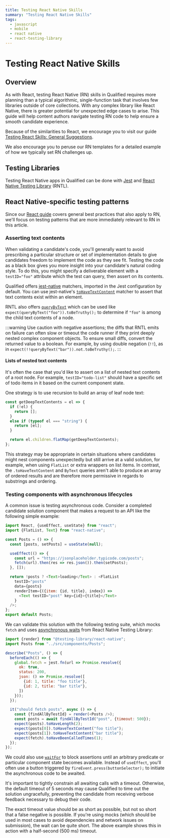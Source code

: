 ```yaml
---
title: Testing React Native Skills
summary: "Testing React Native Skills"
tags:
  - javascript
  - mobile
  - react native
  - react-testing-library
---
```


# Testing React Native Skills

## Overview

As with React, testing React Native (RN) skills in Qualified requires more planning than a typical algorithmic, single-function task that involves few libraries outside of core collections. With any complex library like React Native, there is greater potential for unexpected edge cases to arise. This guide will help content authors navigate testing RN code to help ensure a smooth candidate experience.

Because of the similarities to React, we encourage you to visit our guide [Testing React Skills: General Suggestions](https://docs.qualified.io/creating-content/challenges/guides/react/#general-suggestions).

We also encourage you to peruse our RN templates for a detailed example of how we typically set RN challenges up.

## Testing Libraries

Testing React Native apps in Qualified can be done with [Jest](https://facebook.github.io/jest/) and [React Native Testing Library](https://testing-library.com/docs/react-native-testing-library/intro/) (RNTL).

## React Native-specific testing patterns

Since our [React guide](https://docs.qualified.io/creating-content/challenges/guides/react/#general-suggestions) covers general best practices that also apply to RN, we'll focus on testing patterns that are more immediately relevant to RN in this article.

### Asserting text contents

When validating a candidate's code, you'll generally want to avoid prescribing a particular structure or set of implementation details to give candidates freedom to implement the code as they see fit. Testing the code as a black box gives you more insight into your candidate's natural coding style. To do this, you might specify a deliverable element with a `testID="foo"` attribute which the test can query, then assert on its contents.

Qualified offers [jest-native](https://github.com/testing-library/jest-native) matchers, imported in the Jest configuration by default. You can use jest-native's [`toHaveTextContent`](https://github.com/testing-library/jest-native#tohavetextcontent) matcher to assert that text contents exist within an element.

RNTL also offers [`queryByText`](https://testing-library.com/docs/queries/bytext/) which can be used like `expect(queryByText("foo")).toBeTruthy();` to determine if `"foo"` is among the child text contents of a node.

:::warning
Use caution with negative assertions; the diffs that RNTL emits on failure can often slow or timeout the code runner if they print deeply nested complex component objects. To ensure small diffs, convert the returned value to a boolean. For example, by using double negation (`!!`), as in `expect(!!queryByText("bar")).not.toBeTruthy();`.
:::

#### Lists of nested text contents

It's often the case that you'd like to assert on a list of nested text contents of a root node. For example, `testID="todo-list"` should have a specific set of todo items in it based on the current component state.

One strategy is to use recursion to build an array of leaf node text:

```javascript
const getDeepTextContents = el => {
  if (!el) {
    return [];
  }
  else if (typeof el === "string") {
    return [el];
  }

  return el.children.flatMap(getDeepTextContents);
};
```

This strategy may be appropriate in certain situations where candidates might nest components unexpectedly but still arrive at a valid solution, for example, when using `FlatList` or extra wrappers on list items. In contrast, the `.toHaveTextContent` and `ByText` queries aren't able to produce an array of ordered results and are therefore more permissive in regards to substrings and ordering.

### Testing components with asynchronous lifecycles

A common issue is testing asynchronous code. Consider a completed candidate solution component that makes a request to an API like the following simple example:

```javascript
import React, {useEffect, useState} from "react";
import {FlatList, Text} from "react-native";

const Posts = () => {
  const [posts, setPosts] = useState(null);

  useEffect(() => {
    const url = "https://jsonplaceholder.typicode.com/posts";
    fetch(url).then(res => res.json()).then(setPosts);
  }, []);

  return !posts ? <Text>loading</Text> : <FlatList
    testID="posts"
    data={posts}
    renderItem={({item: {id, title}, index}) =>
      <Text testID="post" key={id}>{title}</Text>
    }
  />;
};
export default Posts;
```

We can validate this solution with the following testing suite, which mocks `fetch` and uses [asynchronous waits](https://testing-library.com/docs/dom-testing-library/api-async/) from React Native Testing Library:

```javascript
import {render} from "@testing-library/react-native";
import Posts from "../src/components/Posts";

describe("Posts", () => {
  beforeEach(() => {
    global.fetch = jest.fn(url => Promise.resolve({
      ok: true,
      status: 200,
      json: () => Promise.resolve([
        {id: 1, title: "foo title"},
        {id: 2, title: "bar title"},
      ])
    }));
  });

  it("should fetch posts", async () => {
    const {findAllByTestId} = render(<Posts />);
    const posts = await findAllByTestId("post", {timeout: 500});
    expect(posts).toHaveLength(2);
    expect(posts[0]).toHaveTextContent("foo title");
    expect(posts[1]).toHaveTextContent("bar title");
    expect(fetch).toHaveBeenCalledTimes(1);
  });
});
```

We could also use [`waitFor`](https://testing-library.com/docs/dom-testing-library/api-async/#waitfor) to block assertions until an arbitrary predicate or particular component state becomes available. Instead of `useEffect`, you'll often use a button triggered by `fireEvent.press(buttonSelector);` to initiate the asynchronous code to be awaited.

It's important to tightly constrain all awaiting calls with a timeout. Otherwise, the default timeout of 5 seconds may cause Qualified to time out the solution ungracefully, preventing the candidate from receiving verbose feedback necessary to debug their code.

The exact timeout value should be as short as possible, but not so short that a false negative is possible. If you're using mocks (which should be used in most cases to avoid dependencies and network issues on submission), the wait can be quite short. The above example shows this in action with a half-second (500 ms) timeout.

